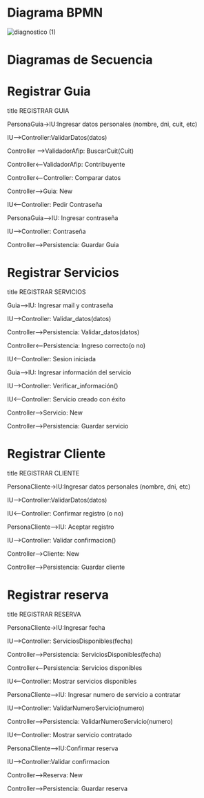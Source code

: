 # Diagrama BPMN

![diagnostico (1)](https://github.com/JuanCruzGiorda/TrabajosPracticos/assets/114437428/982aefa7-de5a-4f7b-887c-4e7fb05b1a07)

# Diagramas de Secuencia

# Registrar Guia

title REGISTRAR GUIA

PersonaGuia->IU:Ingresar datos personales (nombre, dni, cuit, etc)

IU-->Controller:ValidarDatos(datos)

Controller -->ValidadorAfip: BuscarCuit(Cuit)

Controller<--ValidadorAfip: Contribuyente

Controller<--Controller: Comparar datos

Controller-->Guia: New

IU<--Controller: Pedir Contraseña

PersonaGuia-->IU: Ingresar contraseña

IU-->Controller: Contraseña

Controller-->Persistencia: Guardar Guia

# Registrar Servicios

title REGISTRAR SERVICIOS

Guia-->IU: Ingresar mail y contraseña

IU-->Controller: Validar_datos(datos)

Controller-->Persistencia: Validar_datos(datos)

Controller<--Persistencia: Ingreso correcto(o no)

IU<--Controller: Sesion iniciada

Guia-->IU: Ingresar información del servicio

IU-->Controller: Verificar_información()

IU<--Controller: Servicio creado con éxito

Controller-->Servicio: New

Controller-->Persistencia: Guardar servicio

# Registrar Cliente

title REGISTRAR CLIENTE

PersonaCliente->IU:Ingresar datos personales (nombre, dni, etc)

IU-->Controller:ValidarDatos(datos)

IU<--Controller: Confirmar registro (o no)

PersonaCliente-->IU: Aceptar registro

IU-->Controller: Validar confirmacion()

Controller-->Cliente: New

Controller-->Persistencia: Guardar cliente

# Registrar reserva

title REGISTRAR RESERVA

PersonaCliente->IU:Ingresar fecha

IU-->Controller: ServiciosDisponibles(fecha)

Controller-->Persistencia: ServiciosDisponibles(fecha)

Controller<--Persistencia: Servicios disponibles

IU<--Controller: Mostrar servicios disponibles

PersonaCliente-->IU: Ingresar numero de servicio a contratar

IU-->Controller: ValidarNumeroServicio(numero)

Controller-->Persistencia: ValidarNumeroServicio(numero)

IU<--Controller: Mostrar servicio contratado

PersonaCliente-->IU:Confirmar reserva

IU-->Controller:Validar confirmacion

Controller-->Reserva: New

Controller-->Persistencia: Guardar reserva
